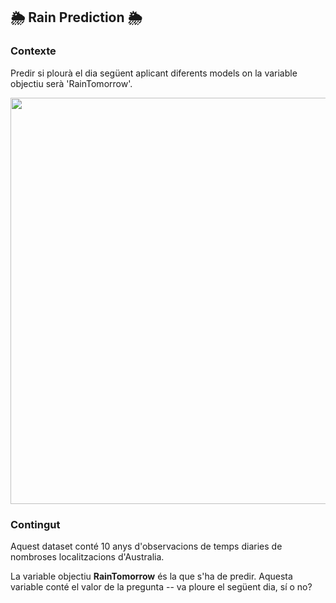## 🌦 Rain Prediction 🌦

### Contexte

Predir si plourà el dia següent aplicant diferents models on la variable objectiu serà 'RainTomorrow'.

<img src="../weather.gif" width="650"><br/>
</center>

### Contingut
Aquest dataset conté 10 anys d'observacions de temps diaries de nombroses localitzacions d'Australia.

La variable objectiu **RainTomorrow** és la que s'ha de predir. Aquesta variable conté el valor de la pregunta -- va ploure el següent dia, sí o no?
